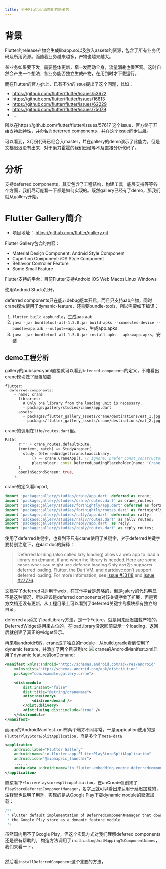 ```yaml
---
title: 关于Flutter动态化的新姿势
---
```

# 背景

Flutter的release产物会生成libapp.so以及放入assets的资源，包含了所有业务代码及所用资源。而随着业务越来越多，产物也越来越大。

某业务如果要下发，需要整体更新，牵一发而动全身，流量消耗也很客观。这时自然会产生一个想法，各业务能否独立生成产物，在用到时才下载运行。

而在Flutter的官方git上，已有不少的issue提出了这个问题，比如：

- https://github.com/flutter/flutter/issues/53672
- https://github.com/flutter/flutter/issues/16813
- https://github.com/flutter/flutter/issues/62229
- https://github.com/flutter/flutter/issues/75079
- ....

所以在https://github.com/flutter/flutter/issues/57617 这个issue，官方终于开始支持此特性，并命名为deferred components，并在这个issue同步进展。

可以看到，3月份代码已经合入master，并在gallery的demo演示了此能力，但是文档迟迟没有出来，对于磨刀霍霍的我们已经等不及直接分析代码了。

# 分析

支持deferred components，其实包含了工程结构，构建工具，底层支持等等各个方面，我们尽可能看一下都是如何实现的。既然gallery已经有了demo，那我们就从gallery开始。

# Flutter Gallery简介

- 项目地址： https://github.com/flutter/gallery.git


Flutter Gallery包含的内容：

- Material Design Component: Android Style Component
- Cupertino Component: iOS Style Component
- Behavior Controller Feature
- Some Small Feature

Flutter支持的平台：目前Flutter支持Android iOS Web Macos Linux Windows

使用Android Studio打开。


deferred components只在能非debug版本开启，而且只支持aab产物，同时crane模块使用了dymanic-feature，还需要bundle-tools，所以需要如下编译：
1. `flutter build appbundle`，生成aap.aab
2. `java -jar bundletool-all-1.5.0.jar build-apks --connected-device --bundle=app.aab --output==app.apks`，生成app.apks
3. `java -jar bundletool-all-1.5.0.jar install-apks --apks=app.apks`，安装

## demo工程分析
gallery的pubspec.yaml直接就可以看到`deferred-components`的定义，不难看出crane模块做了延迟加载
```
flutter:
  deferred-components:
    - name: crane
      libraries:
        # Only one library from the loading unit is necessary.
        - package:gallery/studies/crane/app.dart
      assets:
        - packages/flutter_gallery_assets/crane/destinations/eat_1.jpg
        - packages/flutter_gallery_assets/crane/destinations/eat_2.jpg
```
crane的调用在`libs/routes.dart`里。
```dart
Path(
      r'^' + crane_routes.defaultRoute,
      (context, match) => StudyWrapper(
        study: DeferredWidget(crane.loadLibrary,
            () => crane.CraneApp(), // ignore: prefer_const_constructors
            placeholder: const DeferredLoadingPlaceholder(name: 'Crane')),
      ),
      openInSecondScreen: true,
    ),
```

crane的定义看import,
```dart
import 'package:gallery/studies/crane/app.dart' deferred as crane;
import 'package:gallery/studies/crane/routes.dart' as crane_routes;
import 'package:gallery/studies/fortnightly/app.dart' deferred as fortnightly;
import 'package:gallery/studies/fortnightly/routes.dart' as fortnightly_routes;
import 'package:gallery/studies/rally/app.dart' deferred as rally;
import 'package:gallery/studies/rally/routes.dart' as rally_routes;
import 'package:gallery/studies/reply/app.dart' as reply;
import 'package:gallery/studies/reply/routes.dart' as reply_routes;
```
使用了deferred关键字，也看到不只有crane使用了关键字，对于deferred关键字要特别注意下，在dart doc的解释：
>Deferred loading (also called lazy loading) allows a web app to load a library on demand, if and when the library is needed. Here are some cases when you might use deferred loading
>Only dart2js supports deferred loading. Flutter, the Dart VM, and dartdevc don’t support deferred loading. For more information, see [issue #33118](https://github.com/dart-lang/sdk/issues/33118) and [issue #27776](https://github.com/dart-lang/sdk/issues/27776).

文档写了deferred只适用于web，在其他平台是忽略的，但是galery的代码明显不是这种情况，所以应该是deferred components对该关键字做了扩展，但是官方文档还没有更新。从工程目录上可以看到了deferred关键字的模块都有独立的目录。

deferred as添加了loadLibrary方法，是一个Future，就是用来延迟加载产物的。DeferredWidget是用来占位的，在loadLibrary没返回前显示一个loading，返回后就创建了真正的widget显示。

再来看android代码，crane成了独立的module，从build.gradle看到使用了dynamic feature，并添加了两个目录到src
![](deferredcomponents1.png)
crane的AndroidManifest.xml启用了dynamic feature的onDemand:
```xml
<manifest xmlns:android="http://schemas.android.com/apk/res/android"
    xmlns:dist="http://schemas.android.com/apk/distribution"
    package="com.example.gallery.crane">

    <dist:module
        dist:instant="false"
        dist:title="@string/craneName">
        <dist:delivery>
            <dist:on-demand />
        </dist:delivery>
        <dist:fusing dist:include="true" />
    </dist:module>
</manifest>

```
而app的AndroidManifest.xml有两个地方不同寻常，一是application使用的是`FlutterPlayStoreSplitApplication`，而是多个了`meta-data`：
```xml
<application
    android:label="Flutter Gallery"
    android:name="io.flutter.app.FlutterPlayStoreSplitApplication"
    android:icon="@mipmap/ic_launcher">
	......
	<meta-data android:name="io.flutter.embedding.engine.deferredcomponents.DeferredComponentManager.loadingUnitMapping" android:value="2:crane,3:,4:,5:,6:,7:,8:,9:,10:,11:"/>
</application>
```
直接看下`FlutterPlayStoreSplitApplication`，在onCreate里创建了`PlayStoreDeferredComponentManager`，名字上就可以看出来适用于延迟加载的，注释里也说明了用途，实现的是从Google Play下载dynamic module的延迟加载：
```java
/**
 * Flutter default implementation of DeferredComponentManager that downloads deferred component from
 * the Google Play store as a dynamic feature module.
 */
```
虽然国内用不了Google Play，但这个实现方式对我们理解deferred components还是很有帮助的。
构造方法调用了`initLoadingUnitMappingToComponentNames`，我们来看一下，
```java

```

然后看`installDeferredComponent`这个重要的方法，
```dart

```